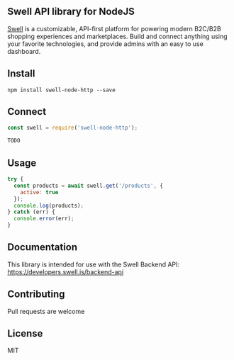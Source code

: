 ## Swell API library for NodeJS

[Swell](https://www.swell.is) is a customizable, API-first platform for powering modern B2C/B2B shopping experiences and marketplaces. Build and connect anything using your favorite technologies, and provide admins with an easy to use dashboard.

## Install

    npm install swell-node-http --save

## Connect

```javascript
const swell = require('swell-node-http');

TODO
```

## Usage

```javascript
try {
  const products = await swell.get('/products', {
    active: true
  });
  console.log(products);
} catch (err) {
  console.error(err);
}
```

## Documentation

This library is intended for use with the Swell Backend API: https://developers.swell.is/backend-api

## Contributing

Pull requests are welcome

## License

MIT
